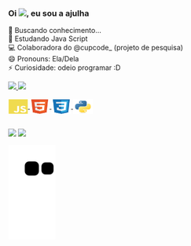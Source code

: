 ### Oi <img src="https://raw.githubusercontent.com/kaueMarques/kaueMarques/master/hi.gif" width="20px">, eu sou a ajulha

🔭 Buscando conhecimento... <br>
🌱 Estudando Java Script <br>
💻 Colaboradora do @cupcode_ (projeto de pesquisa) <br>
😄 Pronouns: Ela/Dela <br>
⚡ Curiosidade: odeio programar :D

<div>
  <a href="https://github.com/ajulh4">
  <img height="150em" src="https://github-readme-stats.vercel.app/api?username=ajulh4&show_icons=true&theme=dark&include_all_commits=true&count_private=false"/>
  <img height="150em" src="https://github-readme-stats.vercel.app/api/top-langs/?username=ajulh4&layout=compact&langs_count=7&theme=dark"/>
</div>

<div style="display: inline_block"><br>
  <img align="center" alt="JS" height="30" width="40" src="https://raw.githubusercontent.com/devicons/devicon/master/icons/javascript/javascript-plain.svg">
  <img align="center" alt="HTML" height="30" width="40" src="https://raw.githubusercontent.com/devicons/devicon/master/icons/html5/html5-original.svg">
  <img align="center" alt="CSS" height="30" width="40" src="https://raw.githubusercontent.com/devicons/devicon/master/icons/css3/css3-original.svg">
  <img align="center" alt="Python" height="30" width="40" src="https://raw.githubusercontent.com/devicons/devicon/master/icons/python/python-original.svg">
</div>
  
  ##
 
<div> 
  <a href="linkedin.com/in/ajulha" target="_blank"><img src="https://img.shields.io/badge/-LinkedIn-%230077B5?style=for-the-badge&logo=linkedin&logoColor=white"           target="_blank"></a>
  <a href = "mailto:jcosta.priv@gmail.com"><img src="https://img.shields.io/badge/-Gmail-%23333?style=for-the-badge&logo=gmail&logoColor=white" target="_blank"</a>
</div>

 ![Snake animation](https://github.com/rafaballerini/rafaballerini/blob/output/github-contribution-grid-snake.svg)
  
